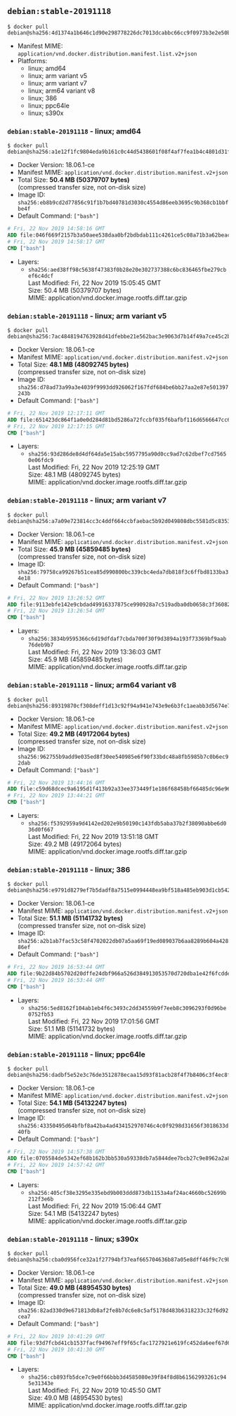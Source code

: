 ## `debian:stable-20191118`

```console
$ docker pull debian@sha256:4d1374a1b646c1d90e298778226dc7013dcabbc66cc9f0973b3e2e50bf16f5fd
```

-	Manifest MIME: `application/vnd.docker.distribution.manifest.list.v2+json`
-	Platforms:
	-	linux; amd64
	-	linux; arm variant v5
	-	linux; arm variant v7
	-	linux; arm64 variant v8
	-	linux; 386
	-	linux; ppc64le
	-	linux; s390x

### `debian:stable-20191118` - linux; amd64

```console
$ docker pull debian@sha256:a1e12f1fc9804eda9b161c0c44d5438601f08f4af7fea1b4c4801d31f84f3635
```

-	Docker Version: 18.06.1-ce
-	Manifest MIME: `application/vnd.docker.distribution.manifest.v2+json`
-	Total Size: **50.4 MB (50379707 bytes)**  
	(compressed transfer size, not on-disk size)
-	Image ID: `sha256:eb8b9cd2d77856c91f1b7bd40781d3030c4554d86eeb3695c9b368cb1bbfbe4f`
-	Default Command: `["bash"]`

```dockerfile
# Fri, 22 Nov 2019 14:58:16 GMT
ADD file:046f669f2157b3a50aee538daa0bf2bdbdab111c4261ce5c08a71b3a62beac73 in / 
# Fri, 22 Nov 2019 14:58:17 GMT
CMD ["bash"]
```

-	Layers:
	-	`sha256:aed38ff98c5638f47383f0b28e20e302737388c6bc836465fbe279cbef6c4dcf`  
		Last Modified: Fri, 22 Nov 2019 15:05:45 GMT  
		Size: 50.4 MB (50379707 bytes)  
		MIME: application/vnd.docker.image.rootfs.diff.tar.gzip

### `debian:stable-20191118` - linux; arm variant v5

```console
$ docker pull debian@sha256:7ac4848194763928d41dfebbe21e562bac3e9063d7b14f49a7ce45c2bde938f3
```

-	Docker Version: 18.06.1-ce
-	Manifest MIME: `application/vnd.docker.distribution.manifest.v2+json`
-	Total Size: **48.1 MB (48092745 bytes)**  
	(compressed transfer size, not on-disk size)
-	Image ID: `sha256:d78ad73a99a3e4039f9993dd926062f167fdf684be6bb27aa2e87e501397243b`
-	Default Command: `["bash"]`

```dockerfile
# Fri, 22 Nov 2019 12:17:11 GMT
ADD file:651423dc864f1a0e0d284d81bd5286a72fccbf035f6bafbf116d6566647cc65b in / 
# Fri, 22 Nov 2019 12:17:15 GMT
CMD ["bash"]
```

-	Layers:
	-	`sha256:93d286de8d4df64da5e15abc5957795a90d0cc9ad7c62dbef7cd75650e06fdc9`  
		Last Modified: Fri, 22 Nov 2019 12:25:19 GMT  
		Size: 48.1 MB (48092745 bytes)  
		MIME: application/vnd.docker.image.rootfs.diff.tar.gzip

### `debian:stable-20191118` - linux; arm variant v7

```console
$ docker pull debian@sha256:a7a09e723814cc3c4ddf664ccbfaebac5b92d049808dbc5581d5c8353f6d05f4
```

-	Docker Version: 18.06.1-ce
-	Manifest MIME: `application/vnd.docker.distribution.manifest.v2+json`
-	Total Size: **45.9 MB (45859485 bytes)**  
	(compressed transfer size, not on-disk size)
-	Image ID: `sha256:79758ca99267b51cea85d990800bc339cbc4eda7db818f3c6ffbd8133ba34e18`
-	Default Command: `["bash"]`

```dockerfile
# Fri, 22 Nov 2019 13:26:52 GMT
ADD file:9113ebfe142e9cbdad49916337875ce990928a7c519adba0db0658c3f36082a6 in / 
# Fri, 22 Nov 2019 13:26:54 GMT
CMD ["bash"]
```

-	Layers:
	-	`sha256:3834b9595366c6d19dfdaf7cbda700f30f9d3894a193f73369bf9aab76deb9b7`  
		Last Modified: Fri, 22 Nov 2019 13:36:03 GMT  
		Size: 45.9 MB (45859485 bytes)  
		MIME: application/vnd.docker.image.rootfs.diff.tar.gzip

### `debian:stable-20191118` - linux; arm64 variant v8

```console
$ docker pull debian@sha256:89319870cf308deff1d13c92f94a941e743e9e6b3fc1aeabb3d5674e730b2c25
```

-	Docker Version: 18.06.1-ce
-	Manifest MIME: `application/vnd.docker.distribution.manifest.v2+json`
-	Total Size: **49.2 MB (49172064 bytes)**  
	(compressed transfer size, not on-disk size)
-	Image ID: `sha256:962755b9add9e035ed8f30ee540985e6f90f33bdc48a8fb5985b7c0b6ec92dab`
-	Default Command: `["bash"]`

```dockerfile
# Fri, 22 Nov 2019 13:44:16 GMT
ADD file:c59d68dcec9a6195d1f413b92a33ee373449f1e186f68458bf66485dc96e9625 in / 
# Fri, 22 Nov 2019 13:44:21 GMT
CMD ["bash"]
```

-	Layers:
	-	`sha256:f5392959a9d4142ed202e9b50190c143fdb5aba37b2f38090abbe6d036d0f667`  
		Last Modified: Fri, 22 Nov 2019 13:51:18 GMT  
		Size: 49.2 MB (49172064 bytes)  
		MIME: application/vnd.docker.image.rootfs.diff.tar.gzip

### `debian:stable-20191118` - linux; 386

```console
$ docker pull debian@sha256:e9791d8279ef7b5dadf8a7515e0994448ea9bf518a485eb903d1cb5426f9b2bb
```

-	Docker Version: 18.06.1-ce
-	Manifest MIME: `application/vnd.docker.distribution.manifest.v2+json`
-	Total Size: **51.1 MB (51141732 bytes)**  
	(compressed transfer size, not on-disk size)
-	Image ID: `sha256:a2b1ab7fac53c58f4702022db07a5aa69f19ed089037b6aa8289b604a42886ef`
-	Default Command: `["bash"]`

```dockerfile
# Fri, 22 Nov 2019 16:53:44 GMT
ADD file:9b22d84b5702d20dffe24dbf966a526d384913053570d720dba1e42f6fcdde33 in / 
# Fri, 22 Nov 2019 16:53:44 GMT
CMD ["bash"]
```

-	Layers:
	-	`sha256:5ed8162f104ab1eb4f6c3493c2dd34559b9f7eeb8c3096293f0d96be0752fb53`  
		Last Modified: Fri, 22 Nov 2019 17:01:56 GMT  
		Size: 51.1 MB (51141732 bytes)  
		MIME: application/vnd.docker.image.rootfs.diff.tar.gzip

### `debian:stable-20191118` - linux; ppc64le

```console
$ docker pull debian@sha256:dadbf5e52e3c76de3512878ecaa15d93f81acb28f4f7b8406c3f4ec8f196d080
```

-	Docker Version: 18.06.1-ce
-	Manifest MIME: `application/vnd.docker.distribution.manifest.v2+json`
-	Total Size: **54.1 MB (54132247 bytes)**  
	(compressed transfer size, not on-disk size)
-	Image ID: `sha256:43350495d64bfbf8a42ba4ad434152970746c4c0f9298d31656f3018633d40fb`
-	Default Command: `["bash"]`

```dockerfile
# Fri, 22 Nov 2019 14:57:38 GMT
ADD file:0705584de5342ef68b162b3bb530a59338db7a5844dee7bcb27c9e8962a2a811 in / 
# Fri, 22 Nov 2019 14:57:42 GMT
CMD ["bash"]
```

-	Layers:
	-	`sha256:405cf38e3295e335ebd9b003ddd873db1153a4af24ac4660bc52699b212f3e6b`  
		Last Modified: Fri, 22 Nov 2019 15:06:44 GMT  
		Size: 54.1 MB (54132247 bytes)  
		MIME: application/vnd.docker.image.rootfs.diff.tar.gzip

### `debian:stable-20191118` - linux; s390x

```console
$ docker pull debian@sha256:cba0d956fce32a1f27794bf37eaf665704636b87a05e8dff46f9c7c9b9da056b
```

-	Docker Version: 18.06.1-ce
-	Manifest MIME: `application/vnd.docker.distribution.manifest.v2+json`
-	Total Size: **49.0 MB (48954530 bytes)**  
	(compressed transfer size, not on-disk size)
-	Image ID: `sha256:82ad330d9e671813db8af2fe8b7dc6e8c5af5178d483b6318233c32f6d92cea7`
-	Default Command: `["bash"]`

```dockerfile
# Fri, 22 Nov 2019 10:41:29 GMT
ADD file:93d7fcbd41cb1537facf94967eff9f65cfac1727921e619fc452da6eef67d6e7 in / 
# Fri, 22 Nov 2019 10:41:30 GMT
CMD ["bash"]
```

-	Layers:
	-	`sha256:cb893fb5dce7c9e0f66bbb3d4585080e39f84f8d8b61562993261c945e31343e`  
		Last Modified: Fri, 22 Nov 2019 10:45:50 GMT  
		Size: 49.0 MB (48954530 bytes)  
		MIME: application/vnd.docker.image.rootfs.diff.tar.gzip
